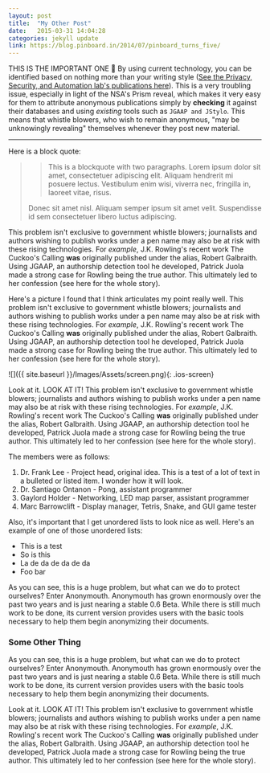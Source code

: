 ```yaml
---
layout: post
title:  "My Other Post"
date:   2015-03-31 14:04:28
categories: jekyll update
link: https://blog.pinboard.in/2014/07/pinboard_turns_five/
---
```

THIS IS THE IMPORTANT ONE 🍻 By using current technology, you can be identified based on nothing more than your writing style ([See the Privacy, Security, and Automation lab's publications here](https://psal.cs.drexel.edu/index.php/Research)). This is a very troubling issue, especially in light of the NSA's Prism reveal, which makes it very easy for them to attribute anonymous publications simply by __checking__ it against their databases and using *existing* tools such as `JGAAP and JStylo`. This means that whistle blowers, who wish to remain anonymous, "may be unknowingly revealing" themselves whenever they post new material.

--------------

Here is a block quote:

> > This is a blockquote with two paragraphs. Lorem ipsum dolor sit amet,
> > consectetuer adipiscing elit. Aliquam hendrerit mi posuere lectus.
> > Vestibulum enim wisi, viverra nec, fringilla in, laoreet vitae, risus.
> 
> Donec sit amet nisl. Aliquam semper ipsum sit amet velit. Suspendisse
> id sem consectetuer libero luctus adipiscing.

This problem isn't exclusive to government whistle blowers; journalists and authors wishing to publish works under a pen name may also be at risk with these rising technologies. For _example_, J.K. Rowling's recent work The Cuckoo's Calling **was** originally published under the alias, Robert Galbraith. Using JGAAP, an authorship detection tool he developed, Patrick Juola made a strong case for Rowling being the true author. This ultimately led to her confession (see here for the whole story).

Here's a picture I found that I think articulates my point really well. This problem isn't exclusive to government whistle blowers; journalists and authors wishing to publish works under a pen name may also be at risk with these rising technologies. For _example_, J.K. Rowling's recent work The Cuckoo's Calling **was** originally published under the alias, Robert Galbraith. Using JGAAP, an authorship detection tool he developed, Patrick Juola made a strong case for Rowling being the true author. This ultimately led to her confession (see here for the whole story).

![]({{ site.baseurl }}/Images/Assets/screen.png){: .ios-screen}

Look at it. LOOK AT IT! This problem isn't exclusive to government whistle blowers; journalists and authors wishing to publish works under a pen name may also be at risk with these rising technologies. For _example_, J.K. Rowling's recent work The Cuckoo's Calling **was** originally published under the alias, Robert Galbraith. Using JGAAP, an authorship detection tool he developed, Patrick Juola made a strong case for Rowling being the true author. This ultimately led to her confession (see here for the whole story).

The members were as follows:

1. Dr. Frank Lee - Project head, original idea. This is a test of a lot of text in a bulleted or listed item. I wonder how it will look.
2. Dr. Santiago Ontanon - Pong, assistant programmer
3. Gaylord Holder - Networking, LED map parser, assistant programmer
4. Marc Barrowclift - Display manager, Tetris, Snake, and GUI game tester

Also, it's important that I get unordered lists to look nice as well. Here's an example of one of those unordered lists:

* This is a test
* So is this
* La de da de da de da
* Foo bar

As you can see, this is a huge problem, but what can we do to protect ourselves? Enter Anonymouth. Anonymouth has grown enormously over the past two years and is just nearing a stable 0.6 Beta. While there is still much work to be done, its current version provides users with the basic tools necessary to help them begin anonymizing their documents.

### Some Other Thing

As you can see, this is a huge problem, but what can we do to protect ourselves? Enter Anonymouth. Anonymouth has grown enormously over the past two years and is just nearing a stable 0.6 Beta. While there is still much work to be done, its current version provides users with the basic tools necessary to help them begin anonymizing their documents.

Look at it. LOOK AT IT! This problem isn't exclusive to government whistle blowers; journalists and authors wishing to publish works under a pen name may also be at risk with these rising technologies. For _example_, J.K. Rowling's recent work The Cuckoo's Calling **was** originally published under the alias, Robert Galbraith. Using JGAAP, an authorship detection tool he developed, Patrick Juola made a strong case for Rowling being the true author. This ultimately led to her confession (see here for the whole story).